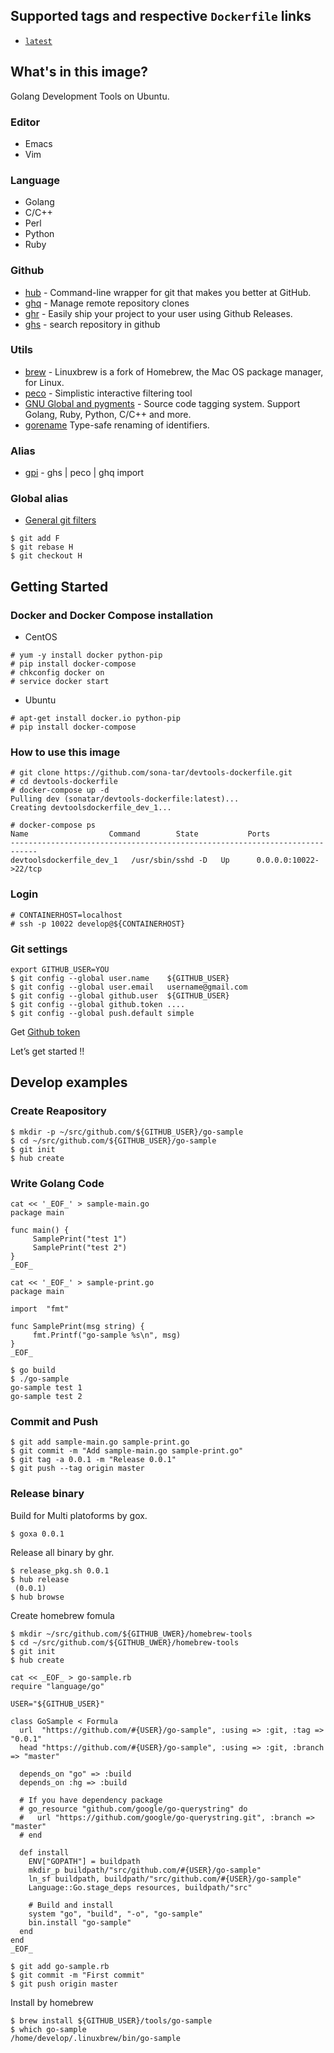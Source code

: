 ## Supported tags and respective `Dockerfile` links

* [`latest`](https://github.com/sona-tar/dockerfile-godevcli)

## What's in this image?

Golang Development Tools on Ubuntu.

### Editor

* Emacs
* Vim

### Language

* Golang
* C/C++
* Perl
* Python
* Ruby


### Github

* [hub](https://github.com/github/hub) - Command-line wrapper for git that makes you better at GitHub.
* [ghq](https://github.com/motemen/ghq) -  Manage remote repository clones
* [ghr](https://github.com/tcnksm/ghr) - Easily ship your project to your user using Github Releases.
* [ghs](https://github.com/sona-tar/ghs) -  search repository in github

### Utils

* [brew](https://github.com/Homebrew/linuxbrew) - Linuxbrew is a fork of Homebrew, the Mac OS package manager, for Linux.
* [peco](https://github.com/peco/peco) - Simplistic interactive filtering tool
* [GNU Global and pygments](http://qiita.com/sona-tar/items/672df1259a76f082ce42) - Source code tagging system. Support Golang, Ruby, Python, C/C++ and more.
* [gorename](http://mattn.kaoriya.net/software/lang/go/20150113141338.htm) Type-safe renaming of identifiers.


### Alias

* [gpi](http://qiita.com/sona-tar/items/c11063cd3671c07b6e0a) - ghs | peco | ghq import


### Global alias

* [General git filters](http://qiita.com/sona-tar/items/fe401c597e8e51d4e243)
```
$ git add F
$ git rebase H
$ git checkout H
```

## Getting Started

### Docker and Docker Compose installation

- CentOS

```
# yum -y install docker python-pip
# pip install docker-compose
# chkconfig docker on
# service docker start
```

- Ubuntu

```
# apt-get install docker.io python-pip
# pip install docker-compose
```


### How to use this image

```
# git clone https://github.com/sona-tar/devtools-dockerfile.git
# cd devtools-dockerfile
# docker-compose up -d
Pulling dev (sonatar/devtools-dockerfile:latest)...
Creating devtoolsdockerfile_dev_1...

# docker-compose ps
Name                  Command        State           Ports
----------------------------------------------------------------------------
devtoolsdockerfile_dev_1   /usr/sbin/sshd -D   Up      0.0.0.0:10022->22/tcp
```

### Login
```
# CONTAINERHOST=localhost
# ssh -p 10022 develop@${CONTAINERHOST}
```

### Git settings

```
export GITHUB_USER=YOU
$ git config --global user.name    ${GITHUB_USER}
$ git config --global user.email   username@gmail.com
$ git config --global github.user  ${GITHUB_USER}
$ git config --global github.token ....
$ git config --global push.default simple
```
Get [Github token](https://github.com/settings/tokens)


Let’s get started !!


## Develop examples

### Create Reapository

```
$ mkdir -p ~/src/github.com/${GITHUB_USER}/go-sample
$ cd ~/src/github.com/${GITHUB_USER}/go-sample
$ git init
$ hub create
```

### Write Golang Code
```
cat << '_EOF_' > sample-main.go
package main

func main() {
     SamplePrint("test 1")
     SamplePrint("test 2")
}
_EOF_

cat << '_EOF_' > sample-print.go
package main

import  "fmt"

func SamplePrint(msg string) {
     fmt.Printf("go-sample %s\n", msg)
}
_EOF_

$ go build
$ ./go-sample
go-sample test 1
go-sample test 2
```

### Commit and Push

```
$ git add sample-main.go sample-print.go
$ git commit -m "Add sample-main.go sample-print.go"
$ git tag -a 0.0.1 -m "Release 0.0.1"
$ git push --tag origin master
```

### Release binary

Build for Multi platoforms by gox.


```
$ goxa 0.0.1
```

Release all binary by ghr.

```
$ release_pkg.sh 0.0.1
$ hub release
 (0.0.1)
$ hub browse
```

Create homebrew fomula

```
$ mkdir ~/src/github.com/${GITHUB_UWER}/homebrew-tools
$ cd ~/src/github.com/${GITHUB_UWER}/homebrew-tools
$ git init
$ hub create
```

```
cat << _EOF_ > go-sample.rb
require "language/go"

USER="${GITHUB_USER}"

class GoSample < Formula
  url  "https://github.com/#{USER}/go-sample", :using => :git, :tag => "0.0.1"
  head "https://github.com/#{USER}/go-sample", :using => :git, :branch => "master"

  depends_on "go" => :build
  depends_on :hg => :build

  # If you have dependency package
  # go_resource "github.com/google/go-querystring" do
  #   url "https://github.com/google/go-querystring.git", :branch => "master"
  # end

  def install
    ENV["GOPATH"] = buildpath
    mkdir_p buildpath/"src/github.com/#{USER}/go-sample"
    ln_sf buildpath, buildpath/"src/github.com/#{USER}/go-sample"
    Language::Go.stage_deps resources, buildpath/"src"

    # Build and install
    system "go", "build", "-o", "go-sample"
    bin.install "go-sample"
  end
end
_EOF_
```

```
$ git add go-sample.rb
$ git commit -m "First commit"
$ git push origin master
```

Install by homebrew

```
$ brew install ${GITHUB_USER}/tools/go-sample
$ which go-sample
/home/develop/.linuxbrew/bin/go-sample
```
